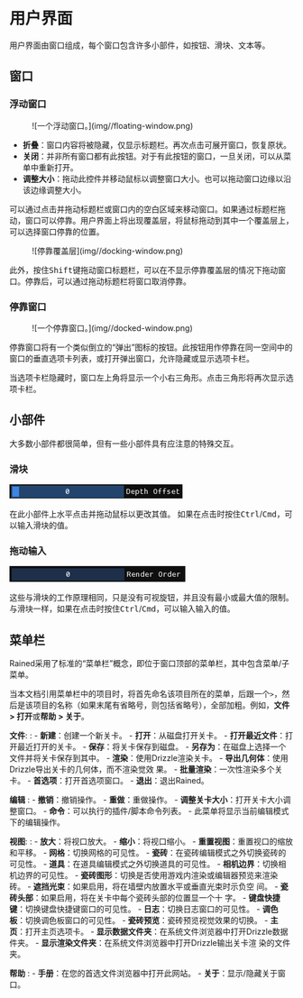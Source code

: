 # 用户界面
用户界面由窗口组成，每个窗口包含许多小部件，如按钮、滑块、文本等。

## 窗口
### 浮动窗口

<figure markdown="span">
    ![一个浮动窗口。](img//floating-window.png)
</figure>

- **折叠**：窗口内容将被隐藏，仅显示标题栏。再次点击可展开窗口，恢复原状。
- **关闭**：并非所有窗口都有此按钮。对于有此按钮的窗口，一旦关闭，可以从菜单中重新打开。
- **调整大小**：拖动此控件并移动鼠标以调整窗口大小。也可以拖动窗口边缘以沿该边缘调整大小。

可以通过点击并拖动标题栏或窗口内的空白区域来移动窗口。如果通过标题栏拖动，窗口可以停靠。用户界面上将出现覆盖层，将鼠标拖动到其中一个覆盖层上，可以选择窗口停靠的位置。

<figure markdown="span">
    ![停靠覆盖层](img//docking-window.png)
</figure>

此外，按住<kbd>Shift</kbd>键拖动窗口标题栏，可以在不显示停靠覆盖层的情况下拖动窗口。停靠后，可以通过拖动标题栏将窗口取消停靠。

### 停靠窗口

<figure markdown="span">
    ![一个停靠窗口。](img//docked-window.png)
</figure>

停靠窗口将有一个类似倒立的“弹出”图标的按钮。此按钮用作停靠在同一空间中的窗口的垂直选项卡列表，或打开弹出窗口，允许隐藏或显示选项卡栏。

当选项卡栏隐藏时，窗口左上角将显示一个小右三角形。点击三角形将再次显示选项卡栏。

## 小部件
大多数小部件都很简单，但有一些小部件具有应注意的特殊交互。

### 滑块
![滑块](img//slider.png)

在此小部件上水平点击并拖动鼠标以更改其值。
如果在点击时按住<kbd>Ctrl</kbd>/<kbd>Cmd</kbd>，可以输入滑块的值。

### 拖动输入
![拖动输入](img//draginput.png)

这些与滑块的工作原理相同，只是没有可视旋钮，并且没有最小或最大值的限制。
与滑块一样，如果在点击时按住<kbd>Ctrl</kbd>/<kbd>Cmd</kbd>，可以输入输入的值。

## 菜单栏
Rained采用了标准的“菜单栏”概念，即位于窗口顶部的菜单栏，其中包含菜单/子菜单。

当本文档引用菜单栏中的项目时，将首先命名该项目所在的菜单，后跟一个`>`，然后是该项目的名称（如果末尾有省略号，则包括省略号），全部加粗。例如，**文件 > 打开**或**帮助 > 关于**。

**文件**:
:   - **新建**：创建一个新关卡。
    - **打开**：从磁盘打开关卡。
    - **打开最近文件**：打开最近打开的关卡。
    - **保存**：将关卡保存到磁盘。
    - **另存为**：在磁盘上选择一个文件并将关卡保存到其中。
    - **渲染**：使用Drizzle渲染关卡。
    - **导出几何体**：使用Drizzle导出关卡的几何体，而不渲染觉效 果。
    - **批量渲染**：一次性渲染多个关卡。
    - **首选项**：打开首选项窗口。
    - **退出**：退出Rained。

**编辑**
:   - **撤销**：撤销操作。
    - **重做**：重做操作。
    - **调整关卡大小**：打开关卡大小调整窗口。
    - **命令**：可以执行的插件/脚本命令列表。
    - 此菜单将显示当前编辑模式下的编辑操作。

**视图**:
:   - **放大**：将视口放大。
    - **缩小**：将视口缩小。
    - **重置视图**：重置视口的缩放和平移。
    - **网格**：切换网格的可见性。
    - **瓷砖**：在瓷砖编辑模式之外切换瓷砖的可见性。
    - **道具**：在道具编辑模式之外切换道具的可见性。
    - **相机边界**：切换相机边界的可见性。
    - **瓷砖图形**：切换是否使用游戏内渲染或编辑器预览来渲染砖。
    - **遮挡光束**：如果启用，将在墙壁内放置水平或垂直光束时示负空  间。
    - **瓷砖头部**：如果启用，将在关卡中每个瓷砖头部的位置显一个十  字。
    - **键盘快捷键**：切换键盘快捷键窗口的可见性。
    - **日志**：切换日志窗口的可见性。
    - **调色板**：切换调色板窗口的可见性。
    - **瓷砖预览**：瓷砖预览视觉效果的切换。
    - **主页**：打开主页选项卡。
    - **显示数据文件夹**：在系统文件浏览器中打开Drizzle数据件夹。
    - **显示渲染文件夹**：在系统文件浏览器中打开Drizzle输出关卡渲   染的文件夹。

**帮助**
:   - **手册**：在您的首选文件浏览器中打开此网站。
    - **关于**：显示/隐藏关于窗口。